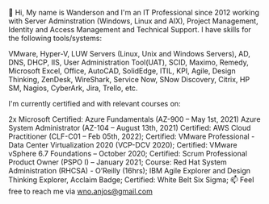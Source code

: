 👋 Hi, My name is Wanderson and I'm an IT Professional since 2012 working with Server Adminstration (Windows, Linux and AIX), Project Management, Identity and Access Management and Technical Support. I have skills for the following tools/systems:

VMware, Hyper-V, LUW Servers (Linux, Unix and Windows Servers), AD, DNS, DHCP, IIS, User Administration Tool(UAT), SCID, Maximo, Remedy, Microsoft Excel, Office, AutoCAD, SolidEdge, ITIL, KPI, Agile, Design Thinking, ZenDesk, WireShark, Service Now, SNow Discovery, Citrix, HP SM, Nagios, CyberArk, Jira, Trello, etc.

I'm currently certified and with relevant courses on:

2x Microsoft Certified:
                        Azure Fundamentals (AZ-900 – May 1st, 2021)
                        Azure System Administrator (AZ-104 – August 13th, 2021)
Certified: AWS Cloud Practitioner (CLF-C01 – Feb 05th, 2022);
Certified: VMware Professional - Data Center Virtualization 2020 (VCP-DCV 2020);
Certified: VMware vSphere 6.7 Foundations – October 2020;
Certified: Scrum Professional Product Owner (PSPO I) – January 2021;
Course: Red Hat System Administration (RHCSA) - O’Reilly (16hrs);
IBM Agile Explorer and Design Thinking Explorer, Acclaim Badge;
Certified: White Belt Six Sigma;
📫 Feel free to reach me via wno.anjos@gmail.com
